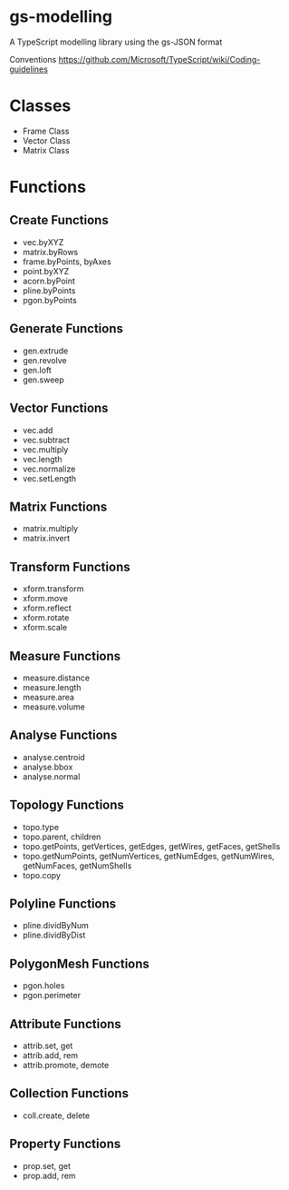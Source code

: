 # gs-modelling
A TypeScript modelling library using the gs-JSON format

Conventions
https://github.com/Microsoft/TypeScript/wiki/Coding-guidelines

# Classes
* Frame Class
* Vector Class
* Matrix Class

# Functions

## Create Functions
* vec.byXYZ
* matrix.byRows
* frame.byPoints, byAxes
* point.byXYZ
* acorn.byPoint
* pline.byPoints
* pgon.byPoints

## Generate Functions
* gen.extrude
* gen.revolve
* gen.loft
* gen.sweep

## Vector Functions
* vec.add
* vec.subtract
* vec.multiply
* vec.length
* vec.normalize
* vec.setLength

## Matrix Functions
* matrix.multiply
* matrix.invert

## Transform Functions
* xform.transform
* xform.move
* xform.reflect
* xform.rotate 
* xform.scale

## Measure Functions
* measure.distance
* measure.length
* measure.area
* measure.volume

## Analyse Functions
* analyse.centroid
* analyse.bbox
* analyse.normal

## Topology Functions
* topo.type
* topo.parent, children
* topo.getPoints, getVertices, getEdges, getWires, getFaces, getShells
* topo.getNumPoints, getNumVertices, getNumEdges, getNumWires, getNumFaces, getNumShells
* topo.copy

## Polyline Functions
* pline.dividByNum
* pline.dividByDist

## PolygonMesh Functions
* pgon.holes
* pgon.perimeter

## Attribute Functions
* attrib.set, get
* attrib.add, rem
* attrib.promote, demote

## Collection Functions
* coll.create, delete

## Property Functions
* prop.set, get
* prop.add, rem
